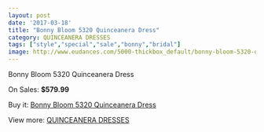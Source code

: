 ```yaml
---
layout: post
date: '2017-03-18'
title: "Bonny Bloom 5320 Quinceanera Dress"
category: QUINCEANERA DRESSES
tags: ["style","special","sale","bonny","bridal"]
image: http://www.eudances.com/5000-thickbox_default/bonny-bloom-5320-quinceanera-dress.jpg
---
```

Bonny Bloom 5320 Quinceanera Dress

On Sales: **$579.99**
<a href="https://www.eudances.com/en/quinceanera-dresses/1688-bonny-bloom-5320-quinceanera-dress.html"><amp-img layout="responsive" width="600" height="600" src="//www.eudances.com/5000-thickbox_default/bonny-bloom-5320-quinceanera-dress.jpg" alt="Bonny Bloom 5320 Quinceanera Dress 0" /></a>
<a href="https://www.eudances.com/en/quinceanera-dresses/1688-bonny-bloom-5320-quinceanera-dress.html"><amp-img layout="responsive" width="600" height="600" src="//www.eudances.com/5001-thickbox_default/bonny-bloom-5320-quinceanera-dress.jpg" alt="Bonny Bloom 5320 Quinceanera Dress 1" /></a>

Buy it: [Bonny Bloom 5320 Quinceanera Dress](https://www.eudances.com/en/quinceanera-dresses/1688-bonny-bloom-5320-quinceanera-dress.html "Bonny Bloom 5320 Quinceanera Dress")

View more: [QUINCEANERA DRESSES](https://www.eudances.com/en/17-quinceanera-dresses "QUINCEANERA DRESSES")